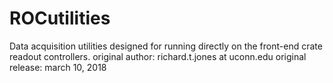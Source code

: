 # ROCutilities
Data acquisition utilities designed for running directly on the front-end crate readout controllers.
original author: richard.t.jones at uconn.edu
original release: march 10, 2018
